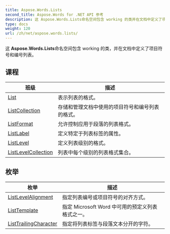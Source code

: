 ```yaml
---
title: Aspose.Words.Lists
second_title: Aspose.Words for .NET API 参考
description: 这 Aspose.Words.Lists命名空间包含 working 的类并在文档中定义了项目符号和编号列表
type: docs
weight: 120
url: /zh/net/aspose.words.lists/
---
```

这 **Aspose.Words.Lists**命名空间包含 working 的类，并在文档中定义了项目符号和编号列表。

## 课程

| 班级 | 描述 |
| --- | --- |
| [List](./list/) | 表示列表的格式。 |
| [ListCollection](./listcollection/) | 存储和管理文档中使用的项目符号和编号列表的格式。 |
| [ListFormat](./listformat/) | 允许控制应用于段落的列表格式。 |
| [ListLabel](./listlabel/) | 定义特定于列表标签的属性。 |
| [ListLevel](./listlevel/) | 定义列表级别的格式。 |
| [ListLevelCollection](./listlevelcollection/) | 列表中每个级别的列表格式集合。 |
## 枚举

| 枚举 | 描述 |
| --- | --- |
| [ListLevelAlignment](./listlevelalignment/) | 指定列表编号或项目符号的对齐方式。 |
| [ListTemplate](./listtemplate/) | 指定 Microsoft Word 中可用的预定义列表格式之一。 |
| [ListTrailingCharacter](./listtrailingcharacter/) | 指定将列表标签与段落文本分开的字符。 |


